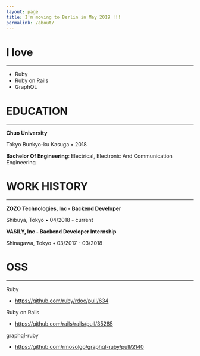 ```yaml
---
layout: page
title: I'm moving to Berlin in May 2019 !!!
permalink: /about/
---
```

# I love
---
- Ruby
- Ruby on Rails
- GraphQL

# EDUCATION
---
__Chuo University__

Tokyo Bunkyo-ku Kasuga • 2018

__Bachelor Of Engineering__: Electrical, Electronic And Communication Engineering

# WORK HISTORY
---
__ZOZO Technologies, Inc - Backend Developer__

Shibuya, Tokyo • 04/2018 - current

__VASILY, Inc - Backend Developer Internship__

Shinagawa, Tokyo • 03/2017 - 03/2018

# OSS
---
Ruby
- https://github.com/ruby/rdoc/pull/634 

Ruby on Rails
- https://github.com/rails/rails/pull/35285 

graphql-ruby
- https://github.com/rmosolgo/graphql-ruby/pull/2140

